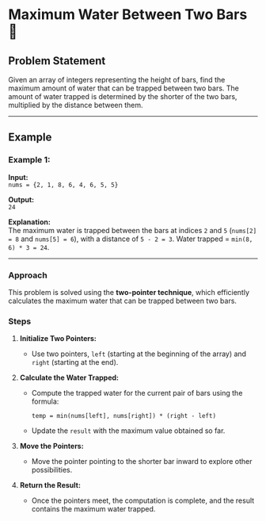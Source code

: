 # Maximum Water Between Two Bars 🚰

## Problem Statement  
Given an array of integers representing the height of bars, find the maximum amount of water that can be trapped between two bars. The amount of water trapped is determined by the shorter of the two bars, multiplied by the distance between them.

---

## Example  

### Example 1:  
**Input:**  
`nums = {2, 1, 8, 6, 4, 6, 5, 5}`  

**Output:**  
`24`  

**Explanation:**  
The maximum water is trapped between the bars at indices `2` and `5` (`nums[2] = 8` and `nums[5] = 6`), with a distance of `5 - 2 = 3`. Water trapped = `min(8, 6) * 3 = 24`.  

---

### Approach  

This problem is solved using the **two-pointer technique**, which efficiently calculates the maximum water that can be trapped between two bars.

### Steps  

1. **Initialize Two Pointers:**  
   - Use two pointers, `left` (starting at the beginning of the array) and `right` (starting at the end).  

2. **Calculate the Water Trapped:**  
   - Compute the trapped water for the current pair of bars using the formula:  
     ``` 
     temp = min(nums[left], nums[right]) * (right - left)
     ```  
   - Update the `result` with the maximum value obtained so far.  

3. **Move the Pointers:**  
   - Move the pointer pointing to the shorter bar inward to explore other possibilities.  

4. **Return the Result:**  
   - Once the pointers meet, the computation is complete, and the result contains the maximum water trapped.  
